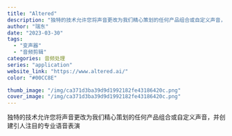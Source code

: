 ```yaml
---
title: "Altered"
description: "独特的技术允许您将声音更改为我们精心策划的任何产品组合或自定义声音，并创建引人注目的专业语音表演 "
author: "瑞东"
date: "2023-03-30"
tags:
  - "变声器"
  - "音频剪辑"
categories: 音频处理
series: "application"
website_link: "https://www.altered.ai/"
color: "#00CC8E"

thumb_image: "/img/ca371d3ba39d9d1992182fe43186420c.png"
cover_image: "/img/ca371d3ba39d9d1992182fe43186420c.png"
---
```


独特的技术允许您将声音更改为我们精心策划的任何产品组合或自定义声音，并创建引人注目的专业语音表演 